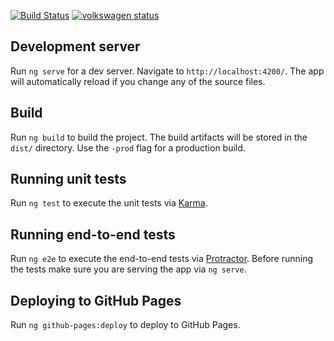
[![Build Status](https://travis-ci.org/Chicane90/eveOnline.svg?branch=master)](https://travis-ci.org/Chicane90/eveOnline)
[![volkswagen status](https://auchenberg.github.io/volkswagen/volkswargen_ci.svg?v=1)](https://github.com/auchenberg/volkswagen)

## Development server
Run `ng serve` for a dev server. Navigate to `http://localhost:4200/`. The app will automatically reload if you change any of the source files.

## Build

Run `ng build` to build the project. The build artifacts will be stored in the `dist/` directory. Use the `-prod` flag for a production build.

## Running unit tests

Run `ng test` to execute the unit tests via [Karma](https://karma-runner.github.io).

## Running end-to-end tests

Run `ng e2e` to execute the end-to-end tests via [Protractor](http://www.protractortest.org/).
Before running the tests make sure you are serving the app via `ng serve`.

## Deploying to GitHub Pages

Run `ng github-pages:deploy` to deploy to GitHub Pages.
